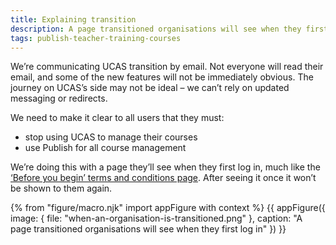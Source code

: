 ```yaml
---
title: Explaining transition
description: A page transitioned organisations will see when they first log in.
tags: publish-teacher-training-courses
---
```

We’re communicating UCAS transition by email. Not everyone will read their email, and some of the new features will not be immediately obvious. The journey on UCAS’s side may not be ideal – we can’t rely on updated messaging or redirects.

We need to make it clear to all users that they must:

* stop using UCAS to manage their courses
* use Publish for all course management

We’re doing this with a page they’ll see when they first log in, much like the [‘Before you begin’ terms and conditions page](/publish-teacher-training-courses/terms-agreement). After seeing it once it won’t be shown to them again.

{% from "figure/macro.njk" import appFigure with context %}
{{ appFigure({
  image: {
    file: "when-an-organisation-is-transitioned.png"
  },
  caption: "A page transitioned organisations will see when they first log in"
}) }}
